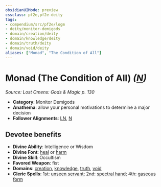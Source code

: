 ```yaml
---
obsidianUIMode: preview
cssclass: pf2e,pf2e-deity
tags:
- compendium/src/pf2e/logm
- deity/monitor-demigods
- domain/creation/deity
- domain/knowledge/deity
- domain/truth/deity
- domain/void/deity
aliases: ["Monad", "The Condition of All"]
---
```

# Monad (The Condition of All) *([N](../../../rules/traits/neutral-b1.md))*  
*Source: Lost Omens: Gods & Magic p. 130*  

- **Category**: Monitor Demigods
- **Anathema**: allow your personal motivations to determine a major decision
- **Follower Alignments**: [LN](../../../rules/traits/lawful-neutral-b1.md), [N](../../../rules/traits/neutral-b1.md)

## Devotee benefits

- **Divine Ability**: Intelligence or Wisdom
- **Divine Font**: [heal](../../spells/heal.md) or [harm](../../spells/harm.md)
- **Divine Skill**: Occultism
- **Favored Weapon**: fist
- **Domains**: [creation](../domains.md#Creation), [knowledge](../domains.md#Knowledge), [truth](../domains.md#Truth), [void](../domains.md#Void)
- **Cleric Spells**: 1st: [unseen servant](../../spells/unseen-servant.md); 2nd: [spectral hand](../../spells/spectral-hand.md); 4th: [gaseous form](../../spells/gaseous-form.md)